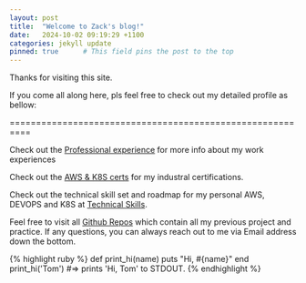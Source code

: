 ```yaml
---
layout: post
title:  "Welcome to Zack's blog!"
date:   2024-10-02 09:19:29 +1100
categories: jekyll update
pinned: true      # This field pins the post to the top
---
```

Thanks for visiting this site.

If you come all along here, pls feel free to check out my detailed profile as bellow:

==========================================================

Check out the [Professional experience][Professional experience] for more info about my work experiences


Check out the [AWS & K8S certs][AWS & K8S certs] for my industral certifications.

Check out the technical skill set and roadmap for my personal AWS, DEVOPS and K8S at [Technical Skills][Technical Skills]. 

Feel free to visit all [Github Repos][Github Repos] which contain all my previous project and practice. If any questions, you can always reach out to me via Email address down the bottom.


{% highlight ruby %}
def print_hi(name)
  puts "Hi, #{name}"
end
print_hi('Tom')
#=> prints 'Hi, Tom' to STDOUT.
{% endhighlight %}


[AWS & K8S certs]: http://zackdevops.online/certificate
[Professional experience]:   http://zackdevops.online/pro
[Technical Skills]: http://zackdevops.online/skillroadmap
[Github Repos]: http://zackdevops.online/gitrepo
